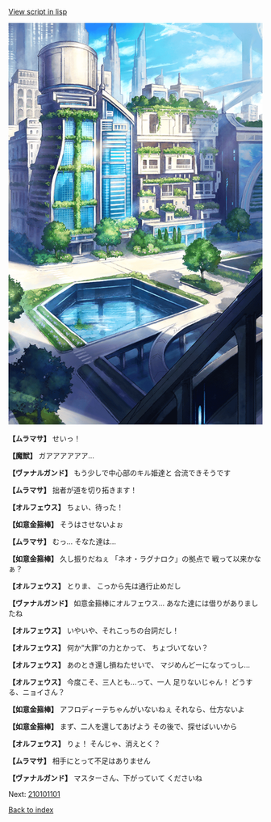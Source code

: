 [View script in lisp](../scripts/210101093.txt)

![in_city.png](../images/backgrounds/in_city.png)

**【ムラマサ】**
せいっ！

**【魔獣】**
ガアアアアアア…

**【ヴァナルガンド】**
もう少しで中心部のキル姫達と
合流できそうです

**【ムラマサ】**
拙者が道を切り拓きます！

**【オルフェウス】**
ちょい、待った！

**【如意金箍棒】**
そうはさせないよぉ

**【ムラマサ】**
むっ…
そなた達は…

**【如意金箍棒】**
久し振りだねぇ
「ネオ・ラグナロク」の拠点で
戦って以来かなぁ？

**【オルフェウス】**
とりま、
こっから先は通行止めだし

**【ヴァナルガンド】**
如意金箍棒にオルフェウス…
あなた達には借りがありましたね

**【オルフェウス】**
いやいや、それこっちの台詞だし！

**【オルフェウス】**
何か“大罪”の力とかって、
ちょづいてない？

**【オルフェウス】**
あのとき還し損ねたせいで、
マジめんどーになってっし…

**【オルフェウス】**
今度こそ、三人とも…って、一人
足りないじゃん！
どうする、ニョイさん？

**【如意金箍棒】**
アフロディーテちゃんがいないねぇ
それなら、仕方ないよ

**【如意金箍棒】**
まず、二人を還してあげよう
その後で、探せばいいから

**【オルフェウス】**
りょ！
そんじゃ、消えとく？

**【ムラマサ】**
相手にとって不足はありません

**【ヴァナルガンド】**
マスターさん、下がっていて
くださいね

Next: [210101101](210101101.md)

[Back to index](index.md)
